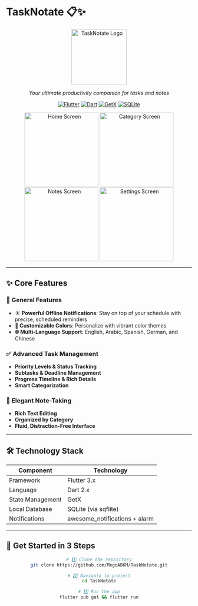# TaskNotate 📋✨

<p align="center">
  <img src="https://github.com/user-attachments/assets/c1ea1b69-76ea-4e86-9a35-c5393a96cd78" alt="TaskNotate Logo" width="150">
</p>

<p align="center">
  <em>Your ultimate productivity companion for tasks and notes</em>
</p>

<div align="center">

[![Flutter](https://img.shields.io/badge/Flutter-3.x-blue?style=for-the-badge&logo=flutter)](https://flutter.dev)
[![Dart](https://img.shields.io/badge/Dart-2.x-0175C2?style=for-the-badge&logo=dart)](https://dart.dev)
[![GetX](https://img.shields.io/badge/GetX-State%20Management-orange?style=for-the-badge)](https://pub.dev/packages/get)
[![SQLite](https://img.shields.io/badge/SQLite-3.x-003B57?style=for-the-badge&logo=sqlite&logoColor=white)](https://www.sqlite.org/index.html)

</div>

<p align="center">
  <img src="https://github.com/user-attachments/assets/2c93d080-c4d7-4c56-9634-e00ca499894f" alt="Home Screen" width="200">
  <img src="https://github.com/user-attachments/assets/bf83d76b-938c-4f65-9143-7d7159069337" alt="Category Screen" width="200">
  <img src="https://github.com/user-attachments/assets/aa6804c6-f52f-4f94-9671-1ec1395f2195" alt="Notes Screen" width="200">
  <img src="https://github.com/user-attachments/assets/8ffe1e63-6ad0-4d41-bb0c-2bdbd34a483c" alt="Settings Screen" width="200">
</p>

---

## ✨ Core Features

### 🎯 General Features
- **☀️ Powerful Offline Notifications**: Stay on top of your schedule with precise, scheduled reminders
- **🎨 Customizable Colors**: Personalize with vibrant color themes
- **🌐 Multi-Language Support**: English, Arabic, Spanish, German, and Chinese

### ✅ Advanced Task Management
- **Priority Levels & Status Tracking**
- **Subtasks & Deadline Management**
- **Progress Timeline & Rich Details**
- **Smart Categorization**

### 📝 Elegant Note-Taking
- **Rich Text Editing**
- **Organized by Category**
- **Fluid, Distraction-Free Interface**

---

## 🛠️ Technology Stack

| Component        | Technology                          |
|------------------|-------------------------------------|
| Framework        | Flutter 3.x                         |
| Language         | Dart 2.x                            |
| State Management | GetX                                |
| Local Database   | SQLite (via sqflite)                |
| Notifications    | awesome_notifications + alarm       |

---

## 🚀 Get Started in 3 Steps

<div align="center">
  
```bash
# 1️⃣ Clone the repository
git clone https://github.com/MegoABKM/TaskNotate.git

# 2️⃣ Navigate to project
cd TaskNotate

# 3️⃣ Run the app
flutter pub get && flutter run
